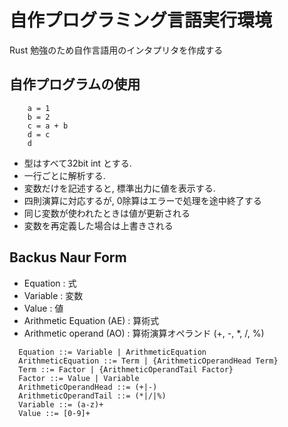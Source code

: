 # 自作プログラミング言語実行環境
Rust 勉強のため自作言語用のインタプリタを作成する

## 自作プログラムの使用 

```
    a = 1
    b = 2
    c = a + b
    d = c
    d
```

 - 型はすべて32bit int とする.
 - 一行ごとに解析する.
 - 変数だけを記述すると, 標準出力に値を表示する. 
 - 四則演算に対応するが, 0除算はエラーで処理を途中終了する 
 - 同じ変数が使われたときは値が更新される
 - 変数を再定義した場合は上書きされる

## Backus Naur Form
- Equation : 式
- Variable : 変数
- Value : 値
- Arithmetic Equation (AE) : 算術式 
- Arithmetic operand (AO) : 算術演算オペランド (+, -, *, /, %)
```
  Equation ::= Variable | ArithmeticEquation
  ArithmeticEquation ::= Term | {ArithmeticOperandHead Term}
  Term ::= Factor | {ArithmeticOperandTail Factor}
  Factor ::= Value | Variable
  ArithmeticOperandHead ::= (+|-)
  ArithmeticOperandTail ::= (*|/|%)  
  Variable ::= (a-z)+
  Value ::= [0-9]+
```